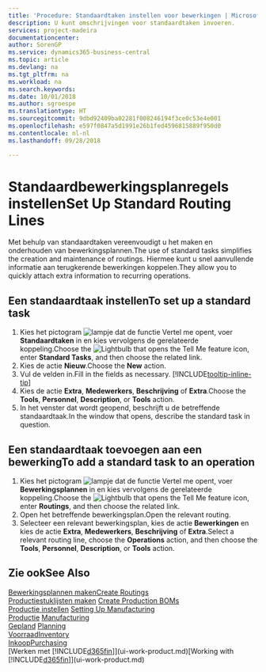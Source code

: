 ```yaml
---
title: 'Procedure: Standaardtaken instellen voor bewerkingen | Microsoft Docs'
description: U kunt omschrijvingen voor standaardtaken invoeren.
services: project-madeira
documentationcenter: 
author: SorenGP
ms.service: dynamics365-business-central
ms.topic: article
ms.devlang: na
ms.tgt_pltfrm: na
ms.workload: na
ms.search.keywords: 
ms.date: 10/01/2018
ms.author: sgroespe
ms.translationtype: HT
ms.sourcegitcommit: 9dbd92409ba02281f008246194f3ce0c53e4e001
ms.openlocfilehash: e597f0847a5d1991e26b1fed4596815889f950d0
ms.contentlocale: nl-nl
ms.lasthandoff: 09/28/2018

---
```

# <a name="set-up-standard-routing-lines"></a><span data-ttu-id="66ccc-103">Standaardbewerkingsplanregels instellen</span><span class="sxs-lookup"><span data-stu-id="66ccc-103">Set Up Standard Routing Lines</span></span>
<span data-ttu-id="66ccc-104">Met behulp van standaardtaken vereenvoudigt u het maken en onderhouden van bewerkingsplannen.</span><span class="sxs-lookup"><span data-stu-id="66ccc-104">The use of standard tasks simplifies the creation and maintenance of routings.</span></span> <span data-ttu-id="66ccc-105">Hiermee kunt u snel aanvullende informatie aan terugkerende bewerkingen koppelen.</span><span class="sxs-lookup"><span data-stu-id="66ccc-105">They allow you to quickly attach extra information to recurring operations.</span></span>

## <a name="to-set-up-a-standard-task"></a><span data-ttu-id="66ccc-106">Een standaardtaak instellen</span><span class="sxs-lookup"><span data-stu-id="66ccc-106">To set up a standard task</span></span>
1. <span data-ttu-id="66ccc-107">Kies het pictogram ![lampje dat de functie Vertel me opent](media/ui-search/search_small.png "Vertel me wat u wilt doen"), voer **Standaardtaken** in en kies vervolgens de gerelateerde koppeling.</span><span class="sxs-lookup"><span data-stu-id="66ccc-107">Choose the ![Lightbulb that opens the Tell Me feature](media/ui-search/search_small.png "Tell me what you want to do") icon, enter **Standard Tasks**, and then choose the related link.</span></span>
2. <span data-ttu-id="66ccc-108">Kies de actie **Nieuw**.</span><span class="sxs-lookup"><span data-stu-id="66ccc-108">Choose the **New** action.</span></span>
3. <span data-ttu-id="66ccc-109">Vul de velden in.</span><span class="sxs-lookup"><span data-stu-id="66ccc-109">Fill in the fields as necessary.</span></span> [!INCLUDE[tooltip-inline-tip](includes/tooltip-inline-tip_md.md)]
4. <span data-ttu-id="66ccc-110">Kies de actie **Extra**, **Medewerkers**, **Beschrijving** of **Extra**.</span><span class="sxs-lookup"><span data-stu-id="66ccc-110">Choose the **Tools**, **Personnel**, **Description**, or **Tools** action.</span></span>
5. <span data-ttu-id="66ccc-111">In het venster dat wordt geopend, beschrijft u de betreffende standaardtaak.</span><span class="sxs-lookup"><span data-stu-id="66ccc-111">In the window that opens, describe the standard task in question.</span></span>

## <a name="to-add-a-standard-task-to-an-operation"></a><span data-ttu-id="66ccc-112">Een standaardtaak toevoegen aan een bewerking</span><span class="sxs-lookup"><span data-stu-id="66ccc-112">To add a standard task to an operation</span></span>
1. <span data-ttu-id="66ccc-113">Kies het pictogram ![lampje dat de functie Vertel me opent](media/ui-search/search_small.png "Vertel me wat u wilt doen"), voer **Bewerkingsplannen** in en kies vervolgens de gerelateerde koppeling.</span><span class="sxs-lookup"><span data-stu-id="66ccc-113">Choose the ![Lightbulb that opens the Tell Me feature](media/ui-search/search_small.png "Tell me what you want to do") icon, enter **Routings**, and then choose the related link.</span></span>
2. <span data-ttu-id="66ccc-114">Open het betreffende bewerkingsplan.</span><span class="sxs-lookup"><span data-stu-id="66ccc-114">Open the relevant routing.</span></span>
3. <span data-ttu-id="66ccc-115">Selecteer een relevant bewerkingsplan, kies de actie **Bewerkingen** en kies de actie **Extra**, **Medewerkers**, **Beschrijving** of **Extra**.</span><span class="sxs-lookup"><span data-stu-id="66ccc-115">Select a relevant routing line, choose the **Operations** action, and then choose the **Tools**, **Personnel**, **Description**, or **Tools** action.</span></span>

## <a name="see-also"></a><span data-ttu-id="66ccc-116">Zie ook</span><span class="sxs-lookup"><span data-stu-id="66ccc-116">See Also</span></span>  
[<span data-ttu-id="66ccc-117">Bewerkingsplannen maken</span><span class="sxs-lookup"><span data-stu-id="66ccc-117">Create Routings</span></span>](production-how-to-create-routings.md)  
<span data-ttu-id="66ccc-118">[Productiestuklijsten maken](production-how-to-create-production-boms.md)   </span><span class="sxs-lookup"><span data-stu-id="66ccc-118">[Create Production BOMs](production-how-to-create-production-boms.md)   </span></span>  
<span data-ttu-id="66ccc-119">[Productie instellen](production-configure-production-processes.md) </span><span class="sxs-lookup"><span data-stu-id="66ccc-119">[Setting Up Manufacturing](production-configure-production-processes.md) </span></span>  
<span data-ttu-id="66ccc-120">[Productie](production-manage-manufacturing.md)  </span><span class="sxs-lookup"><span data-stu-id="66ccc-120">[Manufacturing](production-manage-manufacturing.md)  </span></span>  
<span data-ttu-id="66ccc-121">[Gepland](production-planning.md) </span><span class="sxs-lookup"><span data-stu-id="66ccc-121">[Planning](production-planning.md) </span></span>  
[<span data-ttu-id="66ccc-122">Voorraad</span><span class="sxs-lookup"><span data-stu-id="66ccc-122">Inventory</span></span>](inventory-manage-inventory.md)  
[<span data-ttu-id="66ccc-123">Inkoop</span><span class="sxs-lookup"><span data-stu-id="66ccc-123">Purchasing</span></span>](purchasing-manage-purchasing.md)  
<span data-ttu-id="66ccc-124">[Werken met [!INCLUDE[d365fin](includes/d365fin_md.md)]](ui-work-product.md)</span><span class="sxs-lookup"><span data-stu-id="66ccc-124">[Working with [!INCLUDE[d365fin](includes/d365fin_md.md)]](ui-work-product.md)</span></span>  

